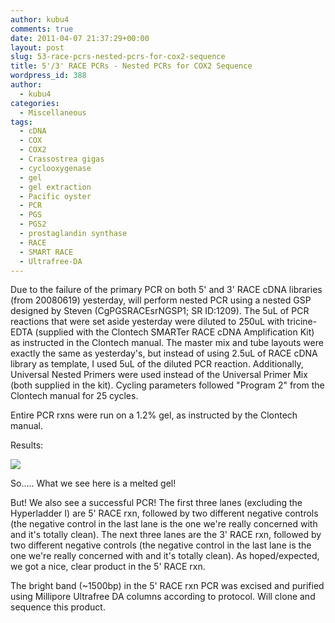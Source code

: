 ```yaml
---
author: kubu4
comments: true
date: 2011-04-07 21:37:29+00:00
layout: post
slug: 53-race-pcrs-nested-pcrs-for-cox2-sequence
title: 5'/3' RACE PCRs - Nested PCRs for COX2 Sequence
wordpress_id: 388
author:
  - kubu4
categories:
  - Miscellaneous
tags:
  - cDNA
  - COX
  - COX2
  - Crassostrea gigas
  - cyclooxygenase
  - gel
  - gel extraction
  - Pacific oyster
  - PCR
  - PGS
  - PGS2
  - prostaglandin synthase
  - RACE
  - SMART RACE
  - Ultrafree-DA
---
```


Due to the failure of the primary PCR on both 5' and 3' RACE cDNA libraries (from 20080619) yesterday, will perform nested PCR using a nested GSP designed by Steven (CgPGSRACEsrNGSP1; SR ID:1209). The 5uL of PCR reactions that were set aside yesterday were diluted to 250uL with tricine-EDTA (supplied with the Clontech SMARTer RACE cDNA Amplification Kit) as instructed in the Clontech manual. The master mix and tube layouts were exactly the same as yesterday's, but instead of using 2.5uL of RACE cDNA library as template, I used 5uL of the diluted PCR reaction. Additionally, Universal Nested Primers were used instead of the Universal Primer Mix (both supplied in the kit). Cycling parameters followed "Program 2" from the Clontech manual for 25 cycles.

Entire PCR rxns were run on a 1.2% gel, as instructed by the Clontech manual.

Results:

![](https://eagle.fish.washington.edu/Arabidopsis/20110407-01.jpg)

So..... What we see here is a melted gel!

But! We also see a successful PCR! The first three lanes (excluding the Hyperladder I) are 5' RACE rxn, followed by two different negative controls (the negative control in the last lane is the one we're really concerned with and it's totally clean). The next three lanes are the 3' RACE rxn, followed by two different negative controls (the negative control in the last lane is the one we're really concerned with and it's totally clean). As hoped/expected, we got a nice, clear product in the 5' RACE rxn.

The bright band (~1500bp) in the 5' RACE rxn PCR was excised and purified using Millipore Ultrafree DA columns according to protocol. Will clone and sequence this product.
